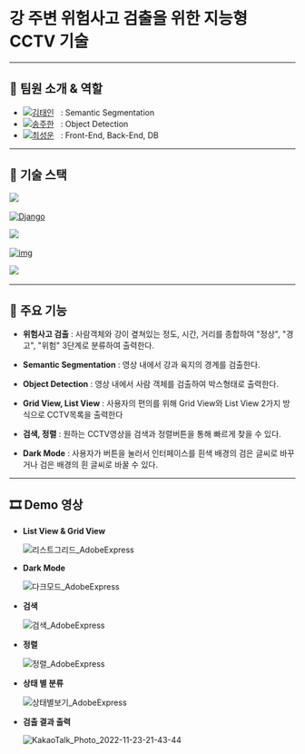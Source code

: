 # 강 주변 위험사고 검출을 위한 지능형 CCTV 기술

------

## 🙏 팀원 소개 & 역할

- [![김태인](https://img.shields.io/badge/충북대학교%20소프트웨어학과-김태인-red)]()&nbsp;&nbsp; : Semantic Segmentation
- [![송주한](https://img.shields.io/badge/충북대학교%20소프트웨어학과-송주한-yellow)]()&nbsp;&nbsp; : Object Detection
- [![최성운](https://img.shields.io/badge/충북대학교%20소프트웨어학과-최성운-success)]()&nbsp;&nbsp; : Front-End, Back-End, DB

------

## 📒 기술 스택

[<img src="https://img.shields.io/badge/React-20232A?style=for-the-badge&logo=react&logoColor=61DAFB" />]()&nbsp;&nbsp;

[<img src="https://img.shields.io/badge/Django-092E20?style=for-the-badge&logo=django&logoColor=green" alt="Django"/>]()&nbsp;&nbsp;

[<img src="https://img.shields.io/badge/MySQL-005C84?style=for-the-badge&logo=mysql&logoColor=white" />]()&nbsp;&nbsp;

[![img](https://img.shields.io/badge/Mask_R--cnn-EB3C00?style=for-the-badge)]()&nbsp;&nbsp;

[<img src="https://img.shields.io/badge/YOLO__V5-00FFFF?style=for-the-badge&logo=yolo&logoColor=blue" />]()&nbsp;&nbsp;

------

 ## 💾 주요 기능

- **위험사고 검출** : 사람객체와 강이 곂쳐있는 정도, 시간, 거리를 종합하여 "정상", "경고", "위험" 3단계로 분류하여 출력한다.

- **Semantic Segmentation** : 영상 내에서 강과 육지의 경계를 검출한다.

- **Object Detection** : 영상 내에서 사람 객체를 검출하여 박스형태로 출력한다.

- **Grid View, List View** : 사용자의 편의를 위해 Grid View와 List View 2가지 방식으로 CCTV목록을 출력한다

- **검색, 정렬** : 원하는 CCTV영상을 검색과 정렬버튼을 통해 빠르게 찾을 수 있다.

- **Dark Mode** : 사용자가 버튼을 눌러서 인터페이스를 흰색 배경의 검은 글씨로 바꾸거나 검은 배경의 흰 글씨로 바꿀 수 있다.

------

## 🎞️ Demo 영상

- **List View & Grid View**

  ![리스트그리드_AdobeExpress](https://user-images.githubusercontent.com/57166073/203550192-3dcfd18e-4bef-48e7-984a-b53ab41ba698.gif)

- **Dark Mode**

  ![다크모드_AdobeExpress](https://user-images.githubusercontent.com/57166073/203550191-05d0f471-fbe1-4356-ab1b-848e534d9c8a.gif)

- **검색**

  ![검색_AdobeExpress](https://user-images.githubusercontent.com/57166073/203550181-d3b1d779-5075-48be-bec2-705be9bde70d.gif)

- **정렬**

  ![정렬_AdobeExpress](https://user-images.githubusercontent.com/57166073/203550214-0e142090-fe89-4b25-a548-e352a77353b3.gif)

- **상태 별 분류**

  ![상태별보기_AdobeExpress](https://user-images.githubusercontent.com/57166073/203550204-8296a370-bce6-4b49-90a7-7cc610aa1abd.gif)

- **검출 결과 출력**

  ![KakaoTalk_Photo_2022-11-23-21-43-44](https://user-images.githubusercontent.com/57166073/203550222-e38b8380-45be-4f43-add8-7fd149154876.gif)

  

  

  

  


  
  
